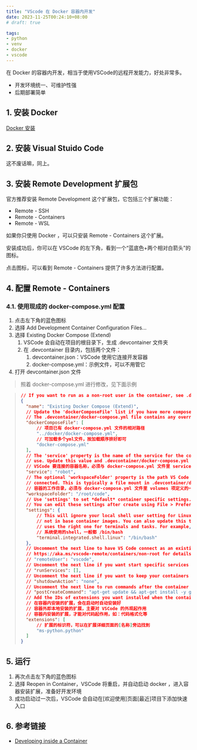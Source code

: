 ```yaml
---
title: "VScode 在 Docker 容器内开发"
date: 2023-11-25T00:24:10+08:00
# draft: true

tags:
- python
- venv
- docker
- vscode
---
```

在 Docker 的容器内开发，相当于使用VSCode的远程开发能力，好处非常多。

- 开发环境统一、可维护性强
- 后期部署简单

## 1. 安装 Docker

[Docker 安装](../../docker/docker_install)

## 2. 安装 Visual Stuido Code

这不废话嘛，同上。

## 3. 安装 Remote Development 扩展包

官方推荐安装 Remote Development 这个扩展包，它包括三个扩展功能：

- Remote - SSH
- Remote - Containers
- Remote - WSL

如果你只使用 Docker ，可以只安装 Remote - Containers 这个扩展。

安装成功后，你可以在 VSCode 的左下角，看到一个“蓝底色+两个相对白箭头”的图标。

点击图标，可以看到 Remote - Containers 提供了许多方法进行配置。

## 4. 配置 Remote - Containers

### 4.1. 使用现成的 docker-compose.yml 配置

1. 点击左下角的蓝色图标
1. 选择 Add Development Container Configuration Files...
1. 选择 Existing Docker Compose (Extend)
    1. VSCode 会自动在项目的根目录下，生成 .devcontainer 文件夹
    1. 在 .devcontainer 目录内，包括两个文件：
        1. devcontainer.json：VSCode 使用它连接开发容器
        1. docker-compose.yml：示例文件，可以不用管它
1. 打开 devcontainer.json 文件

> 照着 docker-compose.yml 进行修改，见下面示例

> ```json
> // If you want to run as a non-root user in the container, see .devcontainer/docker-compose.yml.
> {
>   "name": "Existing Docker Compose (Extend)",
>   // Update the 'dockerComposeFile' list if you have more compose files or use different names.
>   // The .devcontainer/docker-compose.yml file contains any overrides you need/want to make.
>   "dockerComposeFile": [
>       // 项目已有 docker-compose.yml 文件的相对路径
>       "../docker/docker-compose.yml",
>       // 可加载多个yml文件，按加载顺序排好即可
>       "docker-compose.yml"
>   ],
>   // The 'service' property is the name of the service for the container that VS Code should
>   // use. Update this value and .devcontainer/docker-compose.yml to the real service name.
>   // VSCode 要连接的容器名称，必须与 docker-compose.yml 文件里 services 项定义的一致
>   "service": "robot",
>   // The optional 'workspaceFolder' property is the path VS Code should open by default when
>   // connected. This is typically a file mount in .devcontainer/docker-compose.yml
>   // 容器的工作目录，必须与 docker-compose.yml 文件里 volumes 项定义的一致
>   "workspaceFolder": "/root/code",
>   // Use 'settings' to set *default* container specific settings.json values on container create.
>   // You can edit these settings after create using File > Preferences > Settings > Remote.
>   "settings": {
>       // This will ignore your local shell user setting for Linux since shells like zsh are typically
>       // not in base container images. You can also update this to an specific shell to ensure VS Code
>       // uses the right one for terminals and tasks. For example, /bin/bash (or /bin/ash for Alpine).
>       // 系统使用的shell，一般都 /bin/bash
>       "terminal.integrated.shell.linux": "/bin/bash"
>   },
>   // Uncomment the next line to have VS Code connect as an existing non-root user in the container. See
>   // https://aka.ms/vscode-remote/containers/non-root for details on adding a non-root user if none exist.
>   // "remoteUser": "vscode",
>   // Uncomment the next line if you want start specific services in your Docker Compose config.
>   // "runServices": [],
>   // Uncomment the next line if you want to keep your containers running after VS Code shuts down.
>   // "shutdownAction": "none",
>   // Uncomment the next line to run commands after the container is created - for example installing git.
>   // "postCreateCommand": "apt-get update && apt-get install -y git",
>   // Add the IDs of extensions you want installed when the container is created in the array below.
>   // 在容器内安装的扩展，会在启动时自动安装好
>   // 容器外即本地安装的扩展，主要对 VSCode 的外观起作用
>   // 容器内安装的扩展，才能对代码起作用，如：代码格式化等
>   "extensions": [
>       // 扩展的标识符，可以在扩展详细页面的[名称]旁边找到
>       "ms-python.python"
>   ]
> }
> ```

## 5. 运行

1. 再次点击左下角的蓝色图标
1. 选择 Reopen in Container，VSCode 将重启，并自动启动 docker ，进入容器安装扩展，准备好开发环境
1. 成功启动过一次后，VSCode 会自动在[欢迎使用]页面[最近]项目下添加快速入口

## 6. 参考链接

- [Developing inside a Container](https://code.visualstudio.com/docs/remote/containers)
